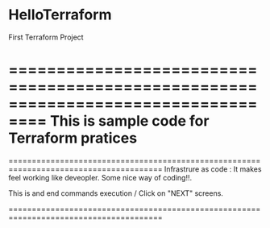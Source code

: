 # HelloTerraform
First Terraform Project

==================================================================================
This is sample code for Terraform pratices
==================================================================================

=======================================================================================
Infrastrure as code : It makes feel working like deveopler. Some nice way of coding!!.

This is and end commands execution / Click on "NEXT" screens.

=======================================================================================

